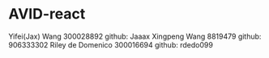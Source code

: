 # AVID-react

Yifei(Jax) Wang 300028892 github: Jaaax 
Xingpeng Wang 8819479 github: 906333302 
Riley de Domenico 300016694 github: rdedo099

